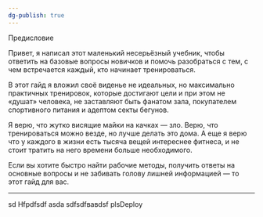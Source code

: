 ```yaml
---
dg-publish: true
---
```

Предисловие

Привет, я написал этот маленький несерьёзный учебник, чтобы ответить на базовые вопросы новичков и помочь разобраться с тем, с чем встречается каждый, кто начинает тренироваться.

В этот гайд я вложил своё виденье не идеальных, но максимально практичных тренировок, которые достигают цели и при этом не «душат» человека, не заставляют быть фанатом зала, покупателем спортивного питания и адептом секты бегунов.

Я верю, что жутко висящие майки на качках — зло. Верю, что тренироваться можно везде, но лучше делать это дома. А еще я верю что у каждого в жизни есть тысяча вещей интереснее фитнеса, и не стоит тратить на него времени больше необходимого.

Если вы хотите быстро найти рабочие методы, получить ответы на основные вопросы и не забивать голову лишней информацией — то этот гайд для вас.

---

sd
Hfpdfsdf
asda
sdfsdfвавdsf
plsDeploy